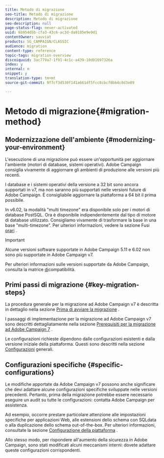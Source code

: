 ```yaml
---
title: Metodo di migrazione
seo-title: Metodo di migrazione
description: Metodo di migrazione
seo-description: null
page-status-flag: never-activated
uuid: 6b954d5b-cfa3-43c6-ac3d-da9185e9e9d1
contentOwner: sauviat
products: SG_CAMPAIGN/CLASSIC
audience: migration
content-type: reference
topic-tags: migration-overview
discoiquuid: 3ac779a7-1f91-4c1c-a439-10d01697326a
index: y
internal: n
snippet: y
translation-type: tm+mt
source-git-commit: 9f7cf3d530f141a661df5fcc8cbcf0bb4c8d3e89

---
```



# Metodo di migrazione{#migration-method}

## Modernizzazione dell&#39;ambiente {#modernizing-your-environment}

L&#39;esecuzione di una migrazione può essere un&#39;opportunità per aggiornare l&#39;ambiente (motori di database, sistemi operativi). Adobe Campaign consiglia vivamente di aggiornare gli ambienti di produzione alle versioni più recenti.

I database e i sistemi operativi della versione a 32 bit sono ancora supportati in v7, ma non saranno più supportati nelle versioni future di Adobe Campaign. È consigliabile aggiornare la piattaforma a 64 bit il prima possibile.

In v6.02, la modalità &quot;multi timezone&quot; era disponibile solo per i motori di database PostSQL. Ora è disponibile indipendentemente dal tipo di motore di database utilizzato. Consigliamo vivamente di trasformare la base in una base &quot;multi-timezone&quot;. Per ulteriori informazioni, vedere la sezione Fusi [orari](../../migration/using/general-configurations.md#time-zones) .

>[!IMPORTANT]
>
>Alcune versioni software supportate in Adobe Campaign 5.11 e 6.02 non sono più supportate in Adobe Campaign v7.
>
>Per ulteriori informazioni sulle versioni supportate da Adobe Campaign, consulta la matrice [di](https://helpx.adobe.com/campaign/kb/compatibility-matrix.html)compatibilità.

## Primi passi di migrazione {#key-migration-steps}

La procedura generale per la migrazione ad Adobe Campaign v7 è descritta in dettaglio nella sezione [Prima di avviare la migrazione](../../migration/using/before-starting-migration.md) .

I passaggi di implementazione per la migrazione ad Adobe Campaign v7 sono descritti dettagliatamente nella sezione [Prerequisiti per la migrazione ad Adobe Campaign 7](../../migration/using/prerequisites-for-migration-to-adobe-campaign-7.md) .

Le configurazioni richieste dipendono dalle configurazioni esistenti e dalla versione iniziale della piattaforma. Questi sono descritti nella sezione [Configurazioni](../../migration/using/general-configurations.md) generali.

## Configurazioni specifiche {#specific-configurations}

Le modifiche apportate da Adobe Campaign v7 possono anche significare che devi adattare alcune configurazioni specifiche sviluppate nelle versioni precedenti. Pertanto, prima della migrazione potrebbe essere necessario eseguire un audit su tutte le configurazioni: contatta Adobe Campaign per assistenza.

Ad esempio, occorre prestare particolare attenzione alle impostazioni specifiche per applicazioni Web, alle estensioni dello schema con SQLdata o alla duplicazione dello schema out-of-the-box. Per ulteriori informazioni, consultate la sezione [Configurazione della piattaforma](../../migration/using/configuring-your-platform.md) .

Allo stesso modo, per rispondere all&#39;aumento della sicurezza in Adobe Campaign, sono stati modificati alcuni meccanismi interni: dovete adattare queste configurazioni corrispondenti.
